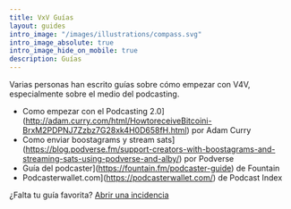 ```yaml
---
title: VxV Guías
layout: guides
intro_image: "/images/illustrations/compass.svg"
intro_image_absolute: true
intro_image_hide_on_mobile: true
description: Guías
---
```


Varias personas han escrito guías sobre cómo empezar con V4V, especialmente
sobre el medio del podcasting.

- Como empezar con el Podcasting 2.0](http://adam.curry.com/html/HowtoreceiveBitcoini-BrxM2PDPNJ7Zzbz7G28xk4H0D658fH.html) por Adam Curry
- Como enviar boostagrams y stream sats](https://blog.podverse.fm/support-creators-with-boostagrams-and-streaming-sats-using-podverse-and-alby/) por Podverse
- Guía del podcaster](https://fountain.fm/podcaster-guide) de Fountain
- Podcasterwallet.com](https://podcasterwallet.com/) de Podcast Index

¿Falta tu guía favorita? [Abrir una incidencia](https://github.com/SuperAtic/V4V-info.github.io/issues)